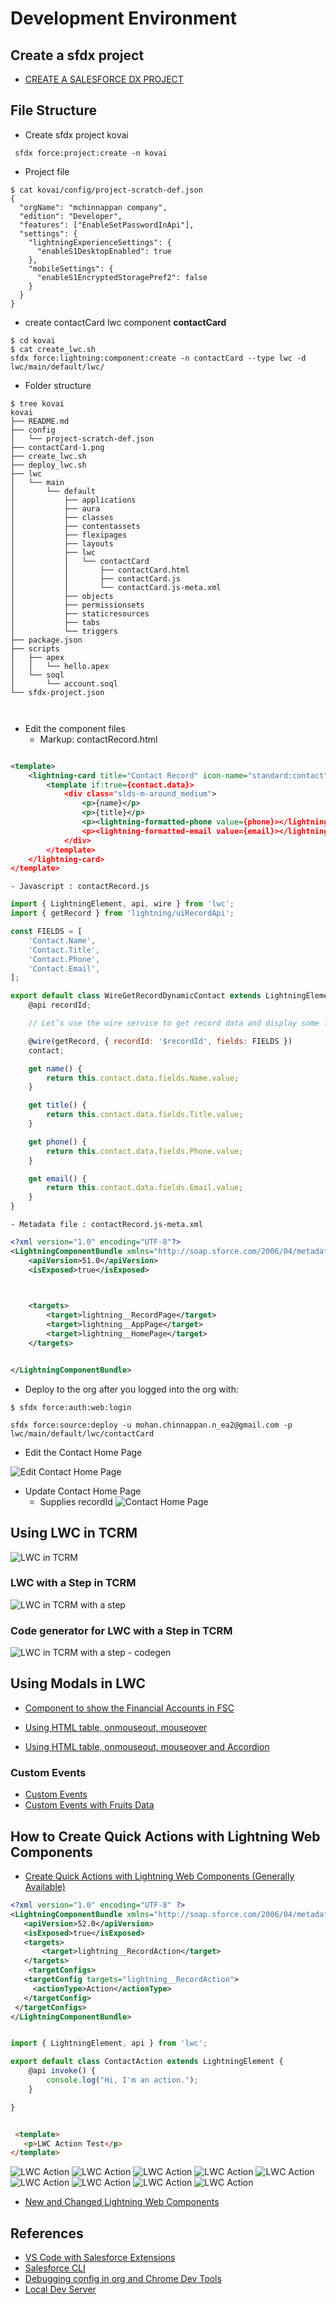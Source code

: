 # Development Environment


## Create a sfdx project

- [CREATE A SALESFORCE DX PROJECT](https://mohan-chinnappan-n.github.io/sfdc/dx.html#/37)

## File Structure
- Create sfdx  project kovai
```
 sfdx force:project:create -n kovai

```

- Project file
```
$ cat kovai/config/project-scratch-def.json 
{
  "orgName": "mchinnappan company",
  "edition": "Developer",
  "features": ["EnableSetPasswordInApi"],
  "settings": {
    "lightningExperienceSettings": {
      "enableS1DesktopEnabled": true
    },
    "mobileSettings": {
      "enableS1EncryptedStoragePref2": false
    }
  }
}
```


- create contactCard lwc component **contactCard**

```
$ cd kovai
$ cat create_lwc.sh 
sfdx force:lightning:component:create -n contactCard --type lwc -d lwc/main/default/lwc/

```

- Folder structure 
```
$ tree kovai
kovai
├── README.md
├── config
│   └── project-scratch-def.json
├── contactCard-1.png
├── create_lwc.sh
├── deploy_lwc.sh
├── lwc
│   └── main
│       └── default
│           ├── applications
│           ├── aura
│           ├── classes
│           ├── contentassets
│           ├── flexipages
│           ├── layouts
│           ├── lwc
│           │   └── contactCard
│           │       ├── contactCard.html
│           │       ├── contactCard.js
│           │       └── contactCard.js-meta.xml
│           ├── objects
│           ├── permissionsets
│           ├── staticresources
│           ├── tabs
│           └── triggers
├── package.json
├── scripts
│   ├── apex
│   │   └── hello.apex
│   └── soql
│       └── account.soql
└── sfdx-project.json



```

- Edit the component files 
    - Markup: contactRecord.html
```xml

<template>
    <lightning-card title="Contact Record" icon-name="standard:contact">
        <template if:true={contact.data}>
            <div class="slds-m-around_medium">
                <p>{name}</p>
                <p>{title}</p>
                <p><lightning-formatted-phone value={phone}></lightning-formatted-phone></p>
                <p><lightning-formatted-email value={email}></lightning-formatted-email></p>
            </div>
        </template>
    </lightning-card>
</template>

```

    - Javascript : contactRecord.js

```js
import { LightningElement, api, wire } from 'lwc';
import { getRecord } from 'lightning/uiRecordApi';

const FIELDS = [
    'Contact.Name',
    'Contact.Title',
    'Contact.Phone',
    'Contact.Email',
];

export default class WireGetRecordDynamicContact extends LightningElement {
    @api recordId;

    // Let’s use the wire service to get record data and display some field names.

    @wire(getRecord, { recordId: '$recordId', fields: FIELDS })
    contact;

    get name() {
        return this.contact.data.fields.Name.value;
    }

    get title() {
        return this.contact.data.fields.Title.value;
    }

    get phone() {
        return this.contact.data.fields.Phone.value;
    }

    get email() {
        return this.contact.data.fields.Email.value;
    }
}

```

    - Metadata file : contactRecord.js-meta.xml 

```xml
<?xml version="1.0" encoding="UTF-8"?>
<LightningComponentBundle xmlns="http://soap.sforce.com/2006/04/metadata">
    <apiVersion>51.0</apiVersion>
    <isExposed>true</isExposed>

    

    <targets>
        <target>lightning__RecordPage</target>
        <target>lightning__AppPage</target>
        <target>lightning__HomePage</target>
    </targets>


</LightningComponentBundle>

```
- Deploy to the org after you logged into the org with:
```
$ sfdx force:auth:web:login

```

```
sfdx force:source:deploy -u mohan.chinnappan.n_ea2@gmail.com -p lwc/main/default/lwc/contactCard
```

- Edit the Contact Home Page

![Edit Contact Home Page](img/c3/editPage-1.png)

- Update Contact Home Page 
    - Supplies recordId
![Contact Home Page](img/c3/contactCard-1.png)


<a name='lwctcrm'></a>
## Using LWC in TCRM

![LWC in TCRM](img/c3/tcrm-lwc-2.gif)

### LWC with a Step in TCRM
![LWC in TCRM with a step](img/c3/tcrm-db-lwc-1.gif)

### Code generator for LWC with a Step in TCRM 
![LWC in TCRM with a step - codegen](img/c3/tcrm-db-lwc-3.gif)






## Using Modals in LWC

- [Component to show the Financial Accounts in FSC](https://github.com/mohan-chinnappan-n/FSCConfigUI/tree/master/FA)
- [Using HTML table, onmouseout, mouseover](https://webcomponents.dev/edit/KN7WTWkxd8pnOfUL8KjQ/src/app.js)

- [Using HTML table, onmouseout, mouseover and Accordion](https://webcomponents.dev/edit/vyTOq6OxDHjnqJxyocUr/src/app.js)

### Custom Events
- [Custom Events](https://webcomponents.dev/edit/Nt7TcB5zDGUq0B85CUKH/src/app.js)
<a name='actionLWC'></a>
- [Custom Events with Fruits Data](https://webcomponents.dev/edit/HwDe39HCmlcOVgvmKhGq/src/app.html)

## How to Create Quick Actions with Lightning Web Components
- [Create Quick Actions with Lightning Web Components (Generally Available) ](https://help.salesforce.com/articleView?id=release-notes.rn_lwc_quick_actions.htm&type=5&release=232)
```xml
<?xml version="1.0" encoding="UTF-8" ?>
<LightningComponentBundle xmlns="http://soap.sforce.com/2006/04/metadata">
   <apiVersion>52.0</apiVersion>
   <isExposed>true</isExposed>
   <targets>
       <target>lightning__RecordAction</target>
   </targets>
    <targetConfigs>
   <targetConfig targets="lightning__RecordAction">
     <actionType>Action</actionType>
   </targetConfig>
 </targetConfigs>
</LightningComponentBundle>

```

```js

import { LightningElement, api } from 'lwc';

export default class ContactAction extends LightningElement {
    @api invoke() {
        console.log("Hi, I'm an action.");
    }

}

```

```html

 <template>
   <p>LWC Action Test</p> 
</template>

```

![LWC Action](img/c3/lwc-action-1.png)
![LWC Action](img/c3/lwc-action-2.png)
![LWC Action](img/c3/lwc-action-3.png)
![LWC Action](img/c3/lwc-action-4.png)
![LWC Action](img/c3/lwc-action-pl.png)
![LWC Action](img/c3/lwc-action-5.png)
![LWC Action](img/c3/lwc-action-6.png)
![LWC Action](img/c3/lwc-action-7.png)
![LWC Action](img/c3/lwc-action-8.png)










- [New and Changed Lightning Web Components](https://help.salesforce.com/articleView?id=release-notes.rn_lwc_components.htm&type=5&release=232)


## References
- [VS Code with Salesforce Extensions](https://bit.ly/sfvscode)
- [Salesforce CLI](https://sfdc.co/sfcli)
- [Debugging config in org and Chrome Dev Tools](https://sforce.co/2V6EKJm)
- [Local Dev Server](https://sfdc.co/localdevserver)